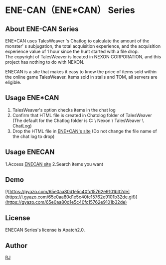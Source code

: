 # ENE-CAN（ENE*CAN） Series
## About ENE-CAN  Series
ENE*CAN uses TalesWeaver 's Chatlog to calculate the amount of the monster' s subjugation, the total acquisition experience, and the acquisition experience value of 1 hour since the hunt started with a file drop.  
The copyright of TalesWeaver is located in NEXON CORPORATION, and this project has nothing to do with NEXON.

ENECAN is a site that makes it easy to know the price of items sold within the online game TalesWeaver.
Items sold in stalls and TOM, all servers are eligible.


## Usage ENE*CAN
1. TalesWeaver's option checks items in the chat log  
2. Confirm that HTML file is created in Chatolog folder of TalesWeaver 
(The default for the Chatlog folder is C: \ Nexon \ TalesWeaver \ ChatLog)  
3. Drop the HTML file in [ENE*CAN's site](https://rental.yug-oc.jp/~enecan/ene-can.html)
(Do not change the file name of the chat log to drop)

## Usage ENECAN
1.Access [ENECAN site](https://rental.yug-oc.jp/~enecan/enecan.php)
2.Search items you want

## Demo
[![https://gyazo.com/65e0aa80d1e5c40fc15762e9101b32de](https://i.gyazo.com/65e0aa80d1e5c40fc15762e9101b32de.gif)](https://gyazo.com/65e0aa80d1e5c40fc15762e9101b32de)

## License
ENECAN Series's license is Apatch2.0.

## Author
[RJ](https://github.com/oRJapps)
